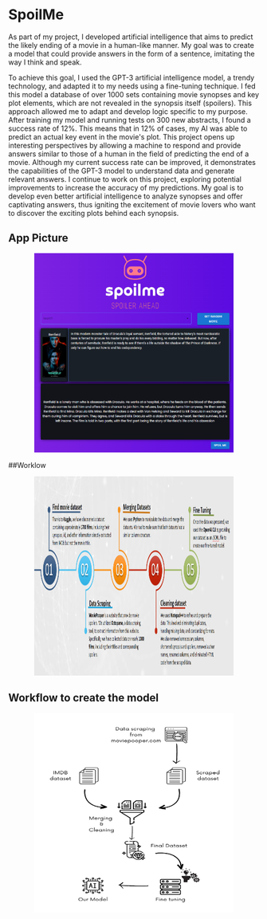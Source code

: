 # SpoilMe

As part of my project, I developed artificial intelligence that aims to predict the likely ending of a movie in a human-like manner. My goal was to create a model that could provide answers in the form of a sentence, imitating the way I think and speak.

To achieve this goal, I used the GPT-3 artificial intelligence model, a trendy technology, and adapted it to my needs using a fine-tuning technique. I fed this model a database of over 1000 sets containing movie synopses and key plot elements, which are not revealed in the synopsis itself (spoilers). This approach allowed me to adapt and develop logic specific to my purpose. After training my model and running tests on 300 new abstracts, I found a success rate of 12%. This means that in 12% of cases, my AI was able to predict an actual key event in the movie's plot. This project opens up interesting perspectives by allowing a machine to respond and provide answers similar to those of a human in the field of predicting the end of a movie. Although my current success rate can be improved, it demonstrates the capabilities of the GPT-3 model to understand data and generate relevant answers. I continue to work on this project, exploring potential improvements to increase the accuracy of my predictions. My goal is to develop even better artificial intelligence to analyze synopses and offer captivating answers, thus igniting the excitement of movie lovers who want to discover the exciting plots behind each synopsis.

## App Picture

<p align="center">
  <img src="SpoilMe app.png" width="400" height="400">
</p>

##Worklow

<p align="center">
  <img src="Workflow.png" width="400" height="400">
</p>

## Workflow to create the model

<p align="center">
  <img src="Workflow_model.png" width="400" height="400">
</p>



